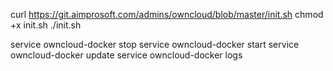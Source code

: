 

curl https://git.aimprosoft.com/admins/owncloud/blob/master/init.sh
chmod +x init.sh
./init.sh

service owncloud-docker stop
service owncloud-docker start
service owncloud-docker update
service owncloud-docker logs